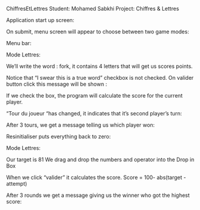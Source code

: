 ChiffresEtLettres
Student: Mohamed Sabkhi
Project: Chiffres & Lettres

Application start up screen:


On submit, menu screen will appear to choose between two game modes:








Menu bar:



Mode Lettres:


We’ll write the word : fork, it contains 4 letters that will get us scores points.

Notice that “I swear this is a true word” checkbox is not checked.
On valider button click this message will be shown : 



If we check the box, the program will calculate the score for the current player.

“Tour du joueur “has changed, it indicates that it’s second player’s turn:


After 3 tours, we get a message telling us which player won:


Resinitialiser puts everything back to zero:





Mode Lettres:

Our target is 81
We drag and drop the numbers and operator into the Drop in Box


When we click “valider”  it calculates the score.
Score = 100- abs(target - attempt)













After 3 rounds we get a message giving us the winner who got the highest score:

